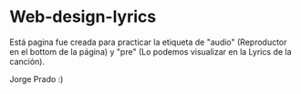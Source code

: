 # Web-design-lyrics



Está pagina fue creada para practicar la etiqueta de "audio" (Reproductor en el bottom de la página) y "pre" (Lo podemos visualizar en la Lyrics de la canción).

Jorge Prado :)
